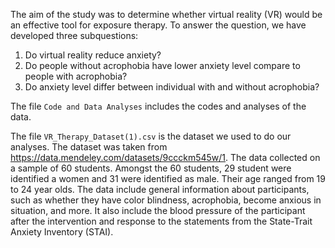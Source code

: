 The aim of the study was to determine whether virtual reality (VR) would be an effective tool for exposure therapy. To answer the question, we have developed three subquestions:
1) Do virtual reality reduce anxiety?
2) Do people without acrophobia have lower anxiety level compare to people with acrophobia?
3) Do anxiety level differ between individual with and without acrophobia?


The file `Code and Data Analyses` includes the codes and analyses of the data.

The file `VR_Therapy_Dataset(1).csv` is the dataset we used to do our analyses. The dataset was taken from https://data.mendeley.com/datasets/9ccckm545w/1.
The data collected on a sample of 60 students. Amongst the 60 students, 29 student were identified a women and 31 were identified as male. Their age ranged from 19 to 24 year olds. The data include general information about participants, such as whether they have color blindness, acrophobia, become anxious in situation, and more. It also include the blood pressure of the participant after the intervention and response to the statements from the State-Trait Anxiety Inventory (STAI).  
